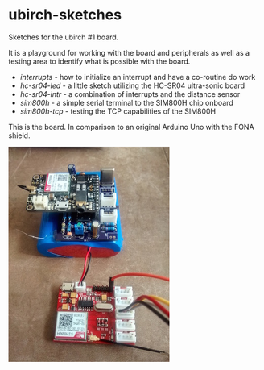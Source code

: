 # ubirch-sketches

Sketches for the ubirch #1 board.

It is a playground for working with the board and peripherals as well as a testing
area to identify what is possible with the board.

- *interrupts* - how to initialize an interrupt and have a co-routine do work
- *hc-sr04-led* - a little sketch utilizing the HC-SR04 ultra-sonic board
- *hc-sr04-intr* - a combination of interrupts and the distance sensor
- *sim800h* - a simple serial terminal to the SIM800H chip onboard
- *sim800h-tcp* - testing the TCP capabilities of the SIM800H

This is the board. In comparison to an original Arduino Uno with the FONA shield.

![ubirch #1](docs/ubirch%231.jpg?raw=true)
